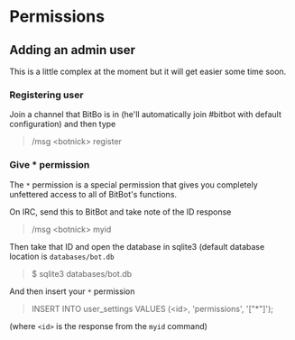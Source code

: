 # Permissions

## Adding an admin user

This is a little complex at the moment but it will get easier some time soon.

### Registering user

Join a channel that BitBo is in (he'll automatically join #bitbot with default 
configuration) and then type

> /msg &lt;botnick> register <password>

### Give * permission

The `*` permission is a special permission that gives you completely unfettered 
access to all of BitBot's functions.

On IRC, send this to BitBot and take note of the ID response

> /msg &lt;botnick> myid

Then take that ID and open the database in sqlite3 (default database location is 
`databases/bot.db`

> $ sqlite3 databases/bot.db

And then insert your `*` permission

> INSERT INTO user_settings VALUES (&lt;id>, 'permissions', '["*"]');

(where `<id>` is the response from the `myid` command)
